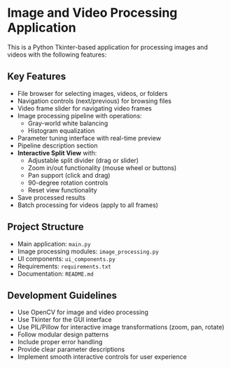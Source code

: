 # Image and Video Processing Application

This is a Python Tkinter-based application for processing images and videos with the following features:

## Key Features
- File browser for selecting images, videos, or folders
- Navigation controls (next/previous) for browsing files
- Video frame slider for navigating video frames
- Image processing pipeline with operations:
  - Gray-world white balancing
  - Histogram equalization
- Parameter tuning interface with real-time preview
- Pipeline description section
- **Interactive Split View** with:
  - Adjustable split divider (drag or slider)
  - Zoom in/out functionality (mouse wheel or buttons)
  - Pan support (click and drag)
  - 90-degree rotation controls
  - Reset view functionality
- Save processed results
- Batch processing for videos (apply to all frames)

## Project Structure
- Main application: `main.py`
- Image processing modules: `image_processing.py`
- UI components: `ui_components.py`
- Requirements: `requirements.txt`
- Documentation: `README.md`

## Development Guidelines
- Use OpenCV for image and video processing
- Use Tkinter for the GUI interface
- Use PIL/Pillow for interactive image transformations (zoom, pan, rotate)
- Follow modular design patterns
- Include proper error handling
- Provide clear parameter descriptions
- Implement smooth interactive controls for user experience

